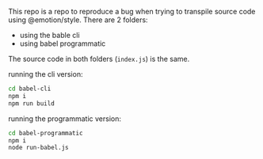 This repo is a repo to reproduce a bug when trying to transpile source code using @emotion/style.
There are 2 folders:
* using the bable cli
* using babel programmatic

The source code in both folders (`index.js`) is the same.

running the cli version:
```bash
cd babel-cli
npm i
npm run build
```

running the programmatic version:
```bash
cd babel-programmatic
npm i
node run-babel.js
```